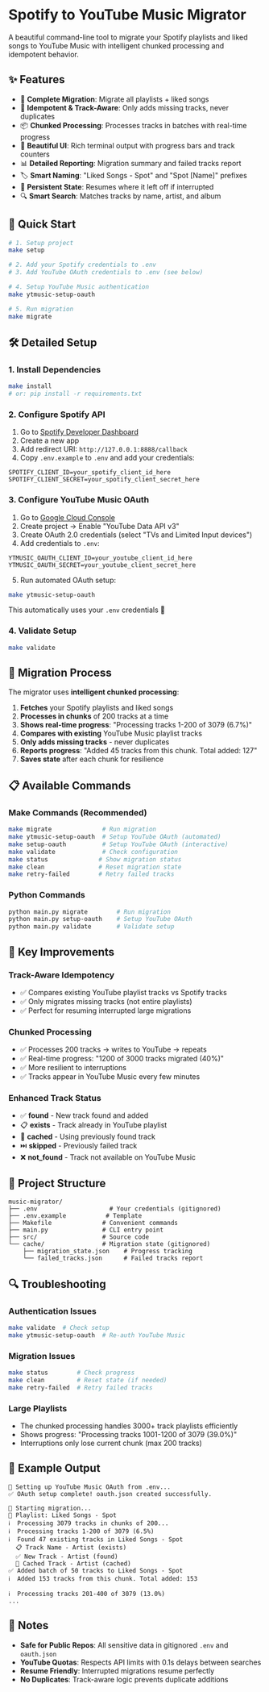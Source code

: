 # Spotify to YouTube Music Migrator

A beautiful command-line tool to migrate your Spotify playlists and liked songs to YouTube Music with intelligent chunked processing and idempotent behavior.

## ✨ Features

- 🎵 **Complete Migration**: Migrate all playlists + liked songs
- 🔄 **Idempotent & Track-Aware**: Only adds missing tracks, never duplicates
- 📦 **Chunked Processing**: Processes tracks in batches with real-time progress
- 🎨 **Beautiful UI**: Rich terminal output with progress bars and track counters
- 📊 **Detailed Reporting**: Migration summary and failed tracks report
- 🏷️ **Smart Naming**: "Liked Songs - Spot" and "Spot [Name]" prefixes
- 💾 **Persistent State**: Resumes where it left off if interrupted
- 🔍 **Smart Search**: Matches tracks by name, artist, and album

## 🚀 Quick Start

```bash
# 1. Setup project
make setup

# 2. Add your Spotify credentials to .env
# 3. Add YouTube OAuth credentials to .env (see below)

# 4. Setup YouTube Music authentication 
make ytmusic-setup-oauth

# 5. Run migration
make migrate
```

## 🛠️ Detailed Setup

### 1. Install Dependencies
```bash
make install
# or: pip install -r requirements.txt
```

### 2. Configure Spotify API
1. Go to [Spotify Developer Dashboard](https://developer.spotify.com/dashboard/)
2. Create a new app
3. Add redirect URI: `http://127.0.0.1:8888/callback`
4. Copy `.env.example` to `.env` and add your credentials:

```env
SPOTIFY_CLIENT_ID=your_spotify_client_id_here
SPOTIFY_CLIENT_SECRET=your_spotify_client_secret_here
```

### 3. Configure YouTube Music OAuth
1. Go to [Google Cloud Console](https://console.cloud.google.com/)
2. Create project → Enable "YouTube Data API v3"
3. Create OAuth 2.0 credentials (select "TVs and Limited Input devices")
4. Add credentials to `.env`:

```env
YTMUSIC_OAUTH_CLIENT_ID=your_youtube_client_id_here
YTMUSIC_OAUTH_SECRET=your_youtube_client_secret_here
```

5. Run automated OAuth setup:
```bash
make ytmusic-setup-oauth
```

This automatically uses your `.env` credentials 🎉

### 4. Validate Setup
```bash
make validate
```

## 🎯 Migration Process

The migrator uses **intelligent chunked processing**:

1. **Fetches** your Spotify playlists and liked songs
2. **Processes in chunks** of 200 tracks at a time
3. **Shows real-time progress**: "Processing tracks 1-200 of 3079 (6.7%)"
4. **Compares with existing** YouTube Music playlist tracks
5. **Only adds missing tracks** - never duplicates
6. **Reports progress**: "Added 45 tracks from this chunk. Total added: 127"
7. **Saves state** after each chunk for resilience

## 📋 Available Commands

### Make Commands (Recommended)
```bash
make migrate              # Run migration
make ytmusic-setup-oauth  # Setup YouTube OAuth (automated)
make setup-oauth          # Setup YouTube OAuth (interactive)
make validate             # Check configuration
make status              # Show migration status
make clean               # Reset migration state
make retry-failed        # Retry failed tracks
```

### Python Commands
```bash
python main.py migrate        # Run migration  
python main.py setup-oauth    # Setup YouTube OAuth
python main.py validate       # Validate setup
```

## 🔄 Key Improvements

### Track-Aware Idempotency
- ✅ Compares existing YouTube playlist tracks vs Spotify tracks
- ✅ Only migrates missing tracks (not entire playlists)
- ✅ Perfect for resuming interrupted large migrations

### Chunked Processing  
- ✅ Processes 200 tracks → writes to YouTube → repeats
- ✅ Real-time progress: "1200 of 3000 tracks migrated (40%)"
- ✅ More resilient to interruptions
- ✅ Tracks appear in YouTube Music every few minutes

### Enhanced Track Status
- ✅ **found** - New track found and added
- 📋 **exists** - Track already in YouTube playlist  
- 🔄 **cached** - Using previously found track
- ⏭️ **skipped** - Previously failed track
- ❌ **not_found** - Track not available on YouTube Music

## 📁 Project Structure

```
music-migrator/
├── .env                    # Your credentials (gitignored)
├── .env.example           # Template  
├── Makefile              # Convenient commands
├── main.py               # CLI entry point
├── src/                  # Source code
└── cache/                # Migration state (gitignored)
    ├── migration_state.json    # Progress tracking
    └── failed_tracks.json      # Failed tracks report
```

## 🔍 Troubleshooting

### Authentication Issues
```bash
make validate  # Check setup
make ytmusic-setup-oauth  # Re-auth YouTube Music
```

### Migration Issues  
```bash
make status        # Check progress
make clean         # Reset state (if needed)
make retry-failed  # Retry failed tracks
```

### Large Playlists
- The chunked processing handles 3000+ track playlists efficiently
- Shows progress: "Processing tracks 1001-1200 of 3079 (39.0%)"
- Interruptions only lose current chunk (max 200 tracks)

## 🎯 Example Output

```
🔐 Setting up YouTube Music OAuth from .env...
✅ OAuth setup complete! oauth.json created successfully.

🚀 Starting migration...
📁 Playlist: Liked Songs - Spot
ℹ️  Processing 3079 tracks in chunks of 200...
ℹ️  Processing tracks 1-200 of 3079 (6.5%)
ℹ️  Found 47 existing tracks in Liked Songs - Spot
  📋 Track Name - Artist (exists)
  ✅ New Track - Artist (found)  
  🔄 Cached Track - Artist (cached)
✅ Added batch of 50 tracks to Liked Songs - Spot
ℹ️  Added 153 tracks from this chunk. Total added: 153

ℹ️  Processing tracks 201-400 of 3079 (13.0%)
...
```

## 📝 Notes

- **Safe for Public Repos**: All sensitive data in gitignored `.env` and `oauth.json`
- **YouTube Quotas**: Respects API limits with 0.1s delays between searches
- **Resume Friendly**: Interrupted migrations resume perfectly
- **No Duplicates**: Track-aware logic prevents duplicate additions
